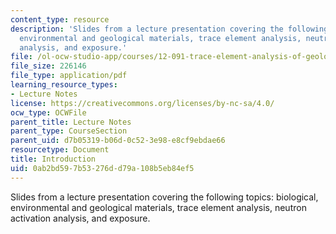 ```yaml
---
content_type: resource
description: 'Slides from a lecture presentation covering the following topics: biological,
  environmental and geological materials, trace element analysis, neutron activation
  analysis, and exposure.'
file: /ol-ocw-studio-app/courses/12-091-trace-element-analysis-of-geological-biological-environmental-materials-by-neutron-activation-analysis-an-exposure-january-iap-2005/0ab2bd597b53276dd79a108b5eb84ef5_session1a.pdf
file_size: 226146
file_type: application/pdf
learning_resource_types:
- Lecture Notes
license: https://creativecommons.org/licenses/by-nc-sa/4.0/
ocw_type: OCWFile
parent_title: Lecture Notes
parent_type: CourseSection
parent_uid: d7b05319-b06d-0c52-3e98-e8cf9ebdae66
resourcetype: Document
title: Introduction
uid: 0ab2bd59-7b53-276d-d79a-108b5eb84ef5
---
```

Slides from a lecture presentation covering the following topics: biological, environmental and geological materials, trace element analysis, neutron activation analysis, and exposure.